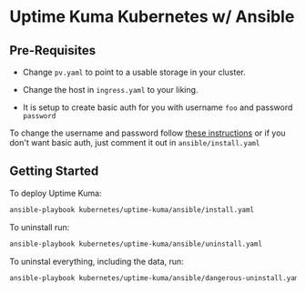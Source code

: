 # Uptime Kuma Kubernetes w/ Ansible

## Pre-Requisites

- Change `pv.yaml` to point to a usable storage in your cluster.

- Change the host in `ingress.yaml` to your liking.

- It is setup to create basic auth for you with username `foo` and password `password`

To change the username and password follow [these instructions](https://kubernetes.github.io/ingress-nginx/examples/auth/basic/) or if you don't want basic auth, just comment it out in `ansible/install.yaml`

## Getting Started

To deploy Uptime Kuma:

```bash
ansible-playbook kubernetes/uptime-kuma/ansible/install.yaml
```

To uninstall run:

```bash
ansible-playbook kubernetes/uptime-kuma/ansible/uninstall.yaml
```

To uninstal everything, including the data, run:

```bash
ansible-playbook kubernetes/uptime-kuma/ansible/dangerous-uninstall.yaml
```
